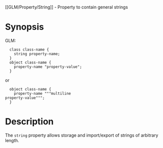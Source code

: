 [[GLM/Property/String]] - Property to contain general strings

# Synopsis
GLM:
~~~
  class class-name {
    string property-name;
  }
  object class-name {
    property-name "property-value";
  }
~~~
or
~~~
  object class-name {
    property-name """multiline
property-value""";
  }
~~~

# Description

The `string` property allows storage and import/export of strings of arbitrary length.
